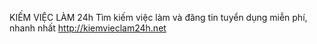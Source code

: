 <!--
  Title: KIẾM VIỆC LÀM 24h
  website: http://kiemvieclam24h.net
  Description: Tìm kiếm việc làm và đăng tin tuyển dụng miễn phí, nhanh nhất
  Author: tinhnqjp
-->
KIẾM VIỆC LÀM 24h
Tìm kiếm việc làm và đăng tin tuyển dụng miễn phí, nhanh nhất
http://kiemvieclam24h.net
